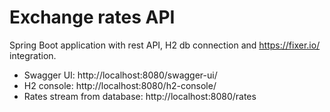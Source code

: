 # Exchange rates API

Spring Boot application with rest API, H2 db connection and https://fixer.io/ integration.

* Swagger UI: http://localhost:8080/swagger-ui/
* H2 console: http://localhost:8080/h2-console/
* Rates stream from database: http://localhost:8080/rates